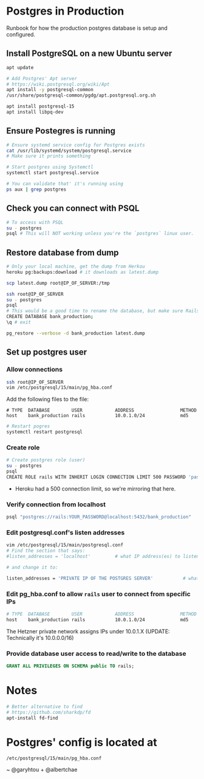 # Postgres in Production

Runbook for how the production postgres database is setup and configured.

## Install PostgreSQL on a new Ubuntu server
```bash
apt update

# Add Postgres' Apt server
# https://wiki.postgresql.org/wiki/Apt
apt install -y postgresql-common
/usr/share/postgresql-common/pgdg/apt.postgresql.org.sh

apt install postgresql-15
apt install libpq-dev
```

## Ensure Postegres is running
```bash
# Ensure systemd service config for Postgres exists
cat /usr/lib/systemd/system/postgresql.service
# Make sure it prints something

# Start postgres using Systemctl
systemctl start postgresql.service

# You can validate that' it's running using
ps aux | grep postgres
```

## Check you can connect with PSQL
```bash
# To access with PSQL
su - postgres
psql # This will NOT working unless you're the `postgres` linux user.
```

## Restore database from dump
```bash
# Only your local machine, get the dump from Herkou
heroku pg:backups:download # it downloads as latest.dump

scp latest.dump root@IP_OF_SERVER:/tmp

ssh root@IP_OF_SERVER
su - postgres
psql
# This would be a good time to rename the database, but make sure Rails connects to the new name.
CREATE DATABASE bank_production;
\q # exit

pg_restore --verbose -d bank_production latest.dump
```

## Set up postgres user

### Allow connections
```bash
ssh root@IP_OF_SERVER
vim /etc/postgresql/15/main/pg_hba.conf
```

Add the following files to the file:
```
# TYPE  DATABASE        USER            ADDRESS                 METHOD
host    bank_production rails           10.0.1.0/24             md5
```

```bash
# Restart pogres
systemctl restart postgresql

```

### Create role
```bash
# Create postgres role (user)
su - postgres
psql
CREATE ROLE rails WITH INHERIT LOGIN CONNECTION LIMIT 500 PASSWORD 'password here';
```
- Heroku had a 500 connection limit, so we're mirroring that here.

### Verify connection from localhost
```bash
psql "postgres://rails:YOUR_PASSWORD@localhost:5432/bank_production"
```

### Edit postgresql.conf's listen addresses
```bash
vim /etc/postgresql/15/main/postgresql.conf
# Find the section that says:
#listen_addresses = 'localhost'         # what IP address(es) to listen on;

# and change it to:

listen_addresses = 'PRIVATE IP OF THE POSTGRES SERVER'           # what IP address(es) to listen on;
```

### Edit pg_hba.conf to allow `rails` user to connect from specific IPs
```bash
# TYPE  DATABASE        USER            ADDRESS                 METHOD
host    bank_production rails           10.0.1.0/24             md5
```

The Hetzner private network assigns IPs under 10.0.1.X (UPDATE: Technically it's
10.0.0.0/16)

### Provide database user access to read/write to the database
```sql
GRANT ALL PRIVILEGES ON SCHEMA public TO rails;
```


# Notes

```bash
# Better alternative to find
# https://github.com/sharkdp/fd
apt-install fd-find
```

# Postgres' config is located at
```
/etc/postgresql/15/main/pg_hba.conf
```

~ @garyhtou + @albertchae
